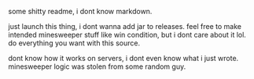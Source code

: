 some shitty readme, i dont know markdown.

just launch this thing, i dont wanna add jar to releases. feel free to make intended minesweeper stuff like win condition, but i dont care about it lol. do everything you want with this source.

dont know how it works on servers, i dont even know what i just wrote. minesweeper logic was stolen from some random guy.

